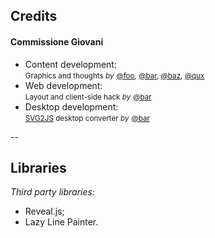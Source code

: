 ## Credits

#### Commissione Giovani

- Content development:<br>
<small>Graphics and thoughts *by*</small>
<small>[@foo](#), [@bar](#), [@baz](#), [@qux](#)</small>
- Web development:<br>
<small>Layout and client-side hack *by*</small>
<small>[@bar](#)</small>
- Desktop development:<br>
<small>[SVG2JS][svg2js] desktop converter *by*</small>
<small>[@bar](#)</small>

<!-- .slide: id="credits" class="modal" data-modal-title="Libraries" data-modal-content="<em>Third party libraries</em><ul><li><a>Reveal.js</a>;</li><li><a>Lazy Line Painter</a>.</li></ul>"-->


[svg2js]: #

--

## Libraries

*Third party libraries:*
- Reveal.js;
- Lazy Line Painter.
